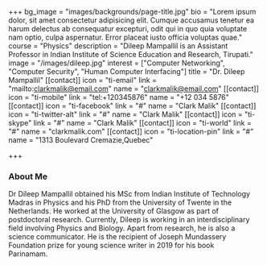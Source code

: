 +++
bg_image = "images/backgrounds/page-title.jpg"
bio = "Lorem ipsum dolor, sit amet consectetur adipisicing elit. Cumque accusamus tenetur ea harum delectus ab consequatur excepturi, odit qui in quo quia voluptate nam optio, culpa aspernatur. Error placeat iusto officia voluptas quae."
course = "Physics"
description = "Dileep Mampallil is an Assistant Professor in Indian Institute of Science Education and Research, Tirupati."
image = "/images/dileep.jpg"
interest = ["Computer Networking", "Computer Security", "Human Computer Interfacing"]
title = "Dr. Dileep Mampallil"
[[contact]]
icon = "ti-email"
link = "mailto:clarkmalik@email.com"
name = "clarkmalik@email.com"
[[contact]]
icon = "ti-mobile"
link = "tel:+120345876"
name = "+12 034 5876"
[[contact]]
icon = "ti-facebook"
link = "#"
name = "Clark Malik"
[[contact]]
icon = "ti-twitter-alt"
link = "#"
name = "Clark Malik"
[[contact]]
icon = "ti-skype"
link = "#"
name = "Clark Malik"
[[contact]]
icon = "ti-world"
link = "#"
name = "clarkmalik.com"
[[contact]]
icon = "ti-location-pin"
link = "#"
name = "1313 Boulevard Cremazie,Quebec"

+++
### About Me

Dr Dileep Mampallil obtained his MSc from Indian Institute of Technology Madras in Physics and his PhD from the University of Twente in the Netherlands. He worked at the University of Glasgow as part of postdoctoral research. Currently, Dileep is working in an interdisciplinary field involving Physics and Biology. Apart from research, he is also a science communicator. He is the recipient of Joseph Mundassery Foundation prize for young science writer in 2019 for his book  
Parinamam.